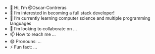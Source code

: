 - 👋 Hi, I’m @Oscar-Contreras
- 👀 I’m interested in becoming a full stack developer!
- 🌱 I’m currently learning computer science and multiple programming languages
- 💞️ I’m looking to collaborate on ...
- 📫 How to reach me ...
- 😄 Pronouns: ...
- ⚡ Fun fact: ...

<!---
Oscar-Contreras/Oscar-Contreras is a ✨ special ✨ repository because its `README.md` (this file) appears on your GitHub profile.
You can click the Preview link to take a look at your changes.
--->
